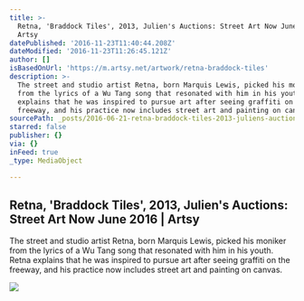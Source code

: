 ```yaml
---
title: >-
  Retna, 'Braddock Tiles', 2013, Julien's Auctions: Street Art Now June 2016 |
  Artsy
datePublished: '2016-11-23T11:40:44.208Z'
dateModified: '2016-11-23T11:26:45.121Z'
author: []
isBasedOnUrl: 'https://m.artsy.net/artwork/retna-braddock-tiles'
description: >-
  The street and studio artist Retna, born Marquis Lewis, picked his moniker
  from the lyrics of a Wu Tang song that resonated with him in his youth. Retna
  explains that he was inspired to pursue art after seeing graffiti on the
  freeway, and his practice now includes street art and painting on canvas.
sourcePath: _posts/2016-06-21-retna-braddock-tiles-2013-juliens-auctions-street-art.md
starred: false
publisher: {}
via: {}
inFeed: true
_type: MediaObject

---
```

<article style=""><h1>Retna, 'Braddock Tiles', 2013, Julien's Auctions: Street Art Now June 2016 | Artsy</h1><p>The street and studio artist Retna, born Marquis Lewis, picked his moniker from the lyrics of a Wu Tang song that resonated with him in his youth. Retna explains that he was inspired to pursue art after seeing graffiti on the freeway, and his practice now includes street art and painting on canvas.</p><img src="https://d32dm0rphc51dk.cloudfront.net/VyNfpE-idJIXYG3UgllTQA/normalized.jpg" /></article>
